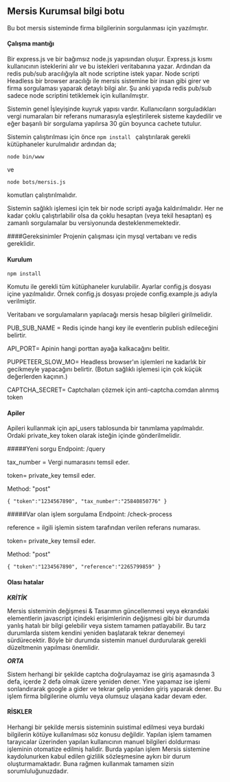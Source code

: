 ## **Mersis Kurumsal bilgi botu**
Bu bot mersis sisteminde firma bilgilerinin sorgulanması için yazılmıştır.
 
#### Çalışma mantığı
Bir express.js ve bir bağımsız node.js yapısından oluşur.
Express.js kısmı kullanıcının isteklerini alır ve bu istekleri veritabanına yazar. Ardından da redis pub/sub aracılığıyla alt node scriptine istek yapar. Node scripti Headless bir browser aracılığı ile mersis sistemine bir insan gibi girer ve firma sorgulaması yaparak detaylı bilgi alır.  Şu anki yapıda redis pub/sub sadece node scriptini tetiklemek için kullanılmıştır.

Sistemin genel İşleyişinde kuyruk yapısı vardır. Kullanıcıların sorguladıkları vergi numaraları bir referans numarasıyla eşleştirilerek sisteme kaydedilir ve eğer başarılı bir sorgulama yapılırsa 30 gün boyunca cachete tutulur. 

Sistemin çalıştırılması için önce `npm install ` çalıştırılarak gerekli kütüphaneler kurulmalıdır ardından da;
 
`node bin/www`

ve 

`node bots/mersis.js`

komutları çalıştırılmalıdır. 

Sistemin sağlıklı işlemesi için tek bir node scripti ayağa kaldırılmalıdır. Her ne kadar çoklu çalıştırlabilir olsa da çoklu hesaptan (veya tekil hesaptan) eş zamanlı sorgulamalar bu versiyonunda desteklenmemektedir.

####Gereksinimler
Projenin çalışması için mysql vertabanı ve redis gereklidir. 


#### Kurulum
`npm install `

Komutu ile gerekli tüm kütüphaneler kurulabilir. 
Ayarlar config.js dosyası içine yazılmalıdır. 
Örnek config.js dosyası projede config.example.js adıyla verilmiştir.

Veritabanı ve sorgulamaların yapılacağı mersis hesap bilgileri girilmelidir.

PUB_SUB_NAME = Redis içinde hangi key ile eventlerin publish edileceğini belirtir.

API_PORT= Apinin hangi porttan ayağa kalkacağını belitir.

PUPPETEER_SLOW_MO= Headless browser'ın işlemleri ne kadarlık bir gecikmeyle yapacağını belirtir. (Botun sağlıklı işlemesi için çok küçük değerlerden kaçının.)

CAPTCHA_SECRET= Captchaları çözmek için anti-captcha.comdan alınmış token 

#### Apiler
Apileri kullanmak için api_users tablosunda bir tanımlama yapılmalıdır. Ordaki private_key token olarak isteğin içinde gönderilmelidir. 

#####Yeni sorgu
Endpoint: /query

tax_number = Vergi numarasını temsil eder. 

token= private_key temsil eder.

Method: "post"

`{
    "token":"1234567890",
    "tax_number":"25840850776"
}`


#####Var olan işlem sorgulama
Endpoint: /check-process

reference = ilgili işlemin sistem tarafından verilen referans numarası. 

token= private_key temsil eder.

Method: "post"

`{
     "token":"1234567890",
     "reference":"2265799859"
 }`



#### Olası hatalar

***KRİTİK***

Mersis sisteminin değişmesi & Tasarımın güncellenmesi veya ekrandaki elementlerin javascript içindeki erişimlerinin değişmesi gibi bir durumda yanlış hatalı bir bilgi gelebilir veya sistem tamamen patlayabilir. Bu tarz durumlarda sistem kendini yeniden başlatarak tekrar denemeyi sürdürecektir. Böyle bir durumda sistemin manuel durdurularak gerekli düzeltmenin yapılması önemlidir.  


***ORTA***

Sistem herhangi bir şekilde captcha doğrulayamaz ise giriş aşamasında 3 defa, içerde 2 defa olmak üzere yeniden dener. Yine yapamaz ise işlemi sonlandırarak google a gider ve tekrar gelip yeniden giriş yaparak dener. 
Bu işlem firma bilgilerine olumlu veya olumsuz ulaşana kadar devam eder.


#### RİSKLER

Herhangi bir şekilde mersis sisteminin suistimal edilmesi veya burdaki bilgilerin kötüye kullanılması söz konusu değildir. Yapılan işlem tamamen tarayıcalar üzerinden yapılan kullanıcının manuel bilgileri doldurması işleminin otomatize edilmiş halidir. Burda yapılan işlem Mersis sistemine kaydolunurken kabul edilen gizlilik sözleşmesine aykırı bir durum oluşturmamaktadır. Buna rağmen kullanmak tamamen sizin sorumluluğunuzdadır.


